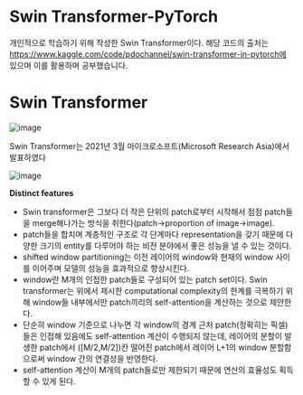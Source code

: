 # Swin Transformer-PyTorch

개인적으로 학습하기 위해 작성한 Swin Transformer이다.
해당 코드의 출처는 https://www.kaggle.com/code/pdochannel/swin-transformer-in-pytorch에 있으며 이를 활용하며 공부했습니다.

# Swin Transformer
![image](https://github.com/ycbkr123/Swin-Transformer-PyTotch/assets/73626645/14ecd778-e2b0-45ad-8eb8-ba2673f3c7ac)

Swin Transformer는 2021년 3월 마이크로소프트(Microsoft Research Asia)에서 발표하였다

![image](https://github.com/ycbkr123/Swin-Transformer-PyTotch/assets/73626645/7266b531-3668-476a-9dbd-691a939c73fc)

**Distinct features**
* Swin transformer은 그보다 더 작은 단위의 patch로부터 시작해서 점점 patch들을 merge해나가는 방식을 취한다(patch->proportion of image->image).
* patch들을 합치며 계층적인 구조로 각 단계마다 representation을 갖기 때문에 다양한 크기의 entity를 다루어야 하는 비전 분야에서 좋은 성능을 낼 수 있는 것이다.
* shifted window partitioning는 이전 레이어의 window와 현재의 window 사이를 이어주며 모델의 성능을 효과적으로 향상시킨다.
* window란 M개의 인접한 patch들로 구성되어 있는 patch set이다. Swin transformer는 위에서 제시한 computational complexity의 한계를 극복하기 위해 window들 내부에서만 patch끼리의 self-attention을 계산하는 것으로 제안한다.
* 단순히 window 기준으로 나누면 각 window의 경계 근처 patch(정확히는 픽셀)들은 인접해 있음에도 self-attention 계산이 수행되지 않는데, 레이어의 분할이 발생한 patch에서 ([M/2,M/2])칸 떨어진 patch에서 레이어 L+1의 window 분할함으로써 window 간의 연결성을 반영한다.
* self-attention 계산이 M개의 patch들로만 제한되기 때문에 연산의 효율성도 획득할 수 있게 된다.
